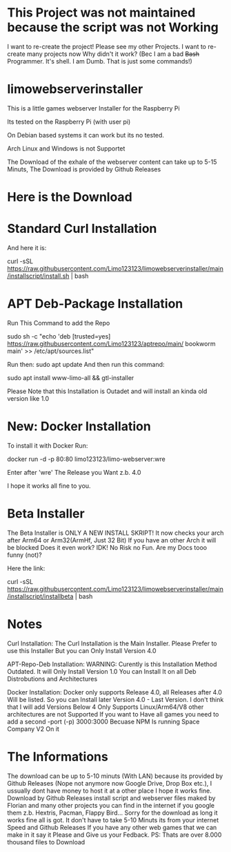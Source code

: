 # This Project was not maintained because the script was not Working

I want to re-create the project!
Please see my other Projects.
I want to re-create many projects now
Why didn't it work? (Bec I am a bad ~~Bash~~ Programmer. It's shell. I am Dumb. That is just some commands!)

# limowebserverinstaller
This is a little games webserver Installer for the Raspberry Pi

Its tested on the Raspberry Pi (with user pi)

On Debian based systems it can work but its no tested.

Arch Linux and Windows is not Supportet 

The Download of the exhale of the webserver content can take up to 5-15 Minuts, The Download is provided by Github Releases

# Here is the Download

# Standard Curl Installation
And here it is:


curl -sSL https://raw.githubusercontent.com/Limo123123/limowebserverinstaller/main/installscript/install.sh | bash


# APT Deb-Package Installation
Run This Command to add the Repo

sudo sh -c "echo 'deb [trusted=yes] https://raw.githubusercontent.com/Limo123123/aptrepo/main/ bookworm main' >> /etc/apt/sources.list"


Run then: sudo apt update 
And then run this command:


sudo apt install www-limo-all && gtl-installer

Please Note that this Installation is Outadet and will install an kinda old version like 1.0

# New: Docker Installation

To install it with Docker Run:

docker run -d -p 80:80 limo123123/limo-webserver:wre

Enter after 'wre' The Release you Want z.b. 4.0

I hope it works all fine to you.


# Beta Installer

The Beta Installer is ONLY A NEW INSTALL SKRIPT!
It now checks your arch after Arm64 or Arm32(ArmHf, Just 32 Bit)
If you have an other Arch it will be blocked
Does it even work? IDK! No Risk no Fun. Are my Docs tooo funny (not)?

Here the link:

curl -sSL https://raw.githubusercontent.com/Limo123123/limowebserverinstaller/main/installscript/installbeta | bash


# Notes

Curl Installation:
The Curl Installation is the Main Installer. Please Prefer to use this Installer
But you can Only Install Version 4.0

APT-Repo-Deb Installation:
WARNING: Curently is this Installation Method Outdated. It will Only Install Version 1.0
You can Install It on all Deb Distrobutions and Architectures

Docker Installation:
Docker only supports Release 4.0, all Releases after 4.0 Will be listed.
So you can Install later Version 4.0 - Last Version.
I don't think that I will add Versions Below 4
Only Supports Linux/Arm64/V8 other architectures are not Supported
If you want to Have all games you need to add a second -port (-p) 3000:3000
Becuase NPM Is running Space Company V2 On it


# The Informations
The download can be up to 5-10 minuts (With LAN) because its provided by Github Releases (Nope not anymore now Google Drive, Drop Box etc.), I ussually dont have money to host it at a other place I hope it works fine.
Download by Github Releases
install script and webserver files maked by Florian and many other projects you can find in the internet if you google them z.b. Hextris, Pacman, Flappy Bird...
Sorry for the download as long it works fine all is got. It don't have to take 5-10 Minuts its from your internet Speed and Github Releases
If you have any other web games that we can make in it say it Please and Give us your Fedback.
PS: Thats are over 8.000 thousand files to Download
